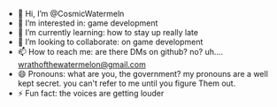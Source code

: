 - 👋 Hi, I’m @CosmicWatermeln
- 👀 I’m interested in: game development
- 🌱 I’m currently learning: how to stay up really late
- 💞️ I’m looking to collaborate: on game development
- 📫 How to reach me: are there DMs on github? no? uh.... wrathofthewatermelon@gmail.com
- 😄 Pronouns: what are you, the government? my pronouns are a well kept secret. you can't refer to me until you figure Them out.
- ⚡ Fun fact: the voices are getting louder

<!---
CosmicWatermeln/CosmicWatermeln is a ✨ special ✨ repository because its `README.md` (this file) appears on your GitHub profile.
You can click the Preview link to take a look at your changes.
--->
